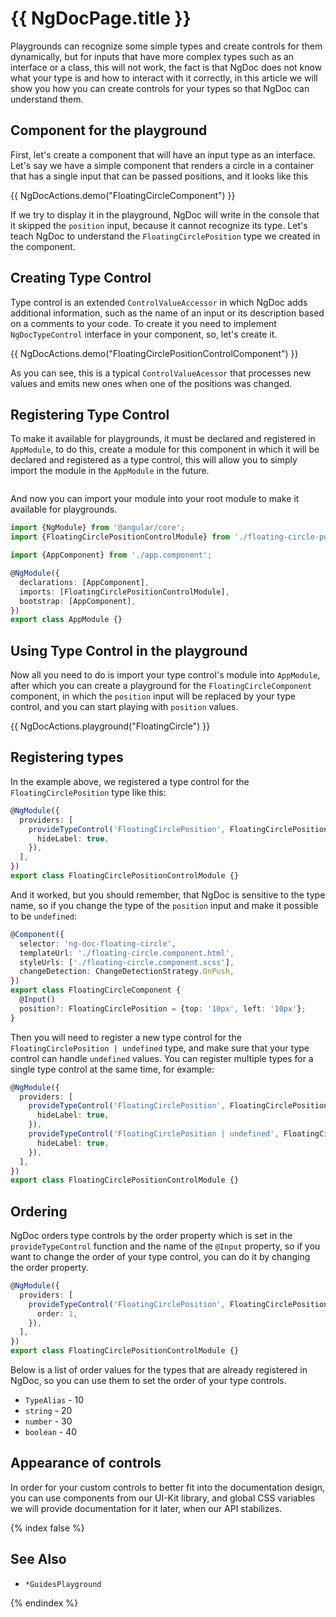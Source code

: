 # {{ NgDocPage.title }}

Playgrounds can recognize some simple types and create controls for them dynamically, but for inputs
that have more complex types such as an interface or a class, this will not work, the fact is that
NgDoc does not know what your type is and how to interact with it correctly, in this
article we will show you how you can create controls for your types so that NgDoc can understand
them.

## Component for the playground

First, let's create a component that will have an input type as an interface.
Let's say we have a simple component that renders a circle in a container that has a single input
that can be passed positions, and it looks like this

{{ NgDocActions.demo("FloatingCircleComponent") }}

If we try to display it in the playground, NgDoc will write in the console that it skipped
the `position` input, because it cannot recognize its type. Let's teach NgDoc to understand
the `FloatingCirclePosition` type we created in the component.

## Creating Type Control

Type control is an extended `ControlValueAccessor` in which NgDoc adds additional
information, such as the name of an input or its description based on a comments to your code.
To create it you need to implement `NgDocTypeControl` interface in your component, so,
let's create it.

{{ NgDocActions.demo("FloatingCirclePositionControlComponent") }}

As you can see, this is a typical `ControlValueAcessor` that processes new values and emits new ones
when one of the positions was changed.

## Registering Type Control

To make it available for playgrounds, it must be declared and registered in `AppModule`, to do this,
create a module for this component in which it will be declared and registered as a type control,
this will allow you to simply import the module in the `AppModule` in the future.

```typescript file="./floating-circle-position-control/floating-circle-position-control.module.ts" fileName="floating-circle-position-control.module.ts"

```

And now you can import your module into your root module to make it available for playgrounds.

```typescript fileName="app.module.ts"
import {NgModule} from '@angular/core';
import {FloatingCirclePositionControlModule} from './floating-circle-position-control/floating-circle-position-control.module';

import {AppComponent} from './app.component';

@NgModule({
  declarations: [AppComponent],
  imports: [FloatingCirclePositionControlModule],
  bootstrap: [AppComponent],
})
export class AppModule {}
```

## Using Type Control in the playground

Now all you need to do is import your type control's module into `AppModule`, after which you can
create a playground for the `FloatingCircleComponent` component, in which the `position` input will
be replaced by your type control, and you can start playing with `position` values.

{{ NgDocActions.playground("FloatingCircle") }}

## Registering types

In the example above, we registered a type control for the `FloatingCirclePosition` type like this:

```typescript fileName="floating-circle-position-control.module.ts"
@NgModule({
  providers: [
    provideTypeControl('FloatingCirclePosition', FloatingCirclePositionControlComponent, {
      hideLabel: true,
    }),
  ],
})
export class FloatingCirclePositionControlModule {}
```

And it worked, but you should remember, that NgDoc is sensitive to the type name, so if you change
the type of the `position` input and make it possible to be `undefined`:

```typescript fileName="floating-circle.component.ts"
@Component({
  selector: 'ng-doc-floating-circle',
  templateUrl: './floating-circle.component.html',
  styleUrls: ['./floating-circle.component.scss'],
  changeDetection: ChangeDetectionStrategy.OnPush,
})
export class FloatingCircleComponent {
  @Input()
  position?: FloatingCirclePosition = {top: '10px', left: '10px'};
}
```

Then you will need to register a new type control for the `FloatingCirclePosition | undefined` type,
and make sure that your type control can handle `undefined` values. You can register multiple types
for a single type control at the same time, for example:

```typescript fileName="floating-circle-position-control.module.ts"
@NgModule({
  providers: [
    provideTypeControl('FloatingCirclePosition', FloatingCirclePositionControlComponent, {
      hideLabel: true,
    }),
    provideTypeControl('FloatingCirclePosition | undefined', FloatingCirclePositionControlComponent, {
      hideLabel: true,
    }),
  ],
})
export class FloatingCirclePositionControlModule {}
```

## Ordering

NgDoc orders type controls by the order property which is set in the `provideTypeControl` function
and the name of the `@Input` property, so if you want to change the order of your type control,
you can do it by changing the order property.

```typescript fileName="floating-circle-position-control.module.ts"
@NgModule({
  providers: [
    provideTypeControl('FloatingCirclePosition', FloatingCirclePositionControlComponent, {
      order: 1,
    }),
  ],
})
export class FloatingCirclePositionControlModule {}
```

Below is a list of order values for the types that are already registered in NgDoc, so you can
use them to set the order of your type controls.

- `TypeAlias` - 10
- `string` - 20
- `number` - 30
- `boolean` - 40

## Appearance of controls

In order for your custom controls to better fit into the documentation design, you can use
components from our UI-Kit library, and global CSS variables we will provide documentation for it
later, when our API stabilizes.

{% index false %}

## See Also

- `*GuidesPlayground`

{% endindex %}
